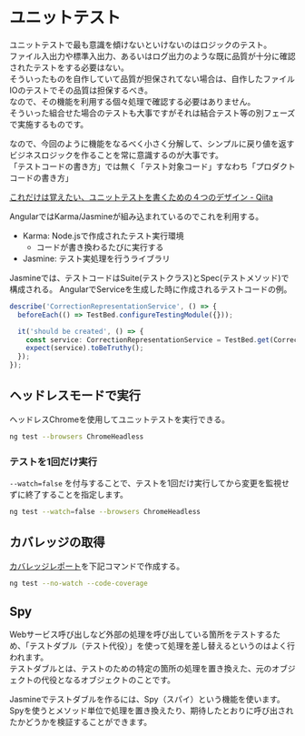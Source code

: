 # ユニットテスト

ユニットテストで最も意識を傾けないといけないのはロジックのテスト。  
ファイル入出力や標準入出力、あるいはログ出力のような既に品質が十分に確認されたテストをする必要はない。  
そういったものを自作していて品質が担保されてない場合は、自作したファイルIOのテストでその品質は担保するべき。  
なので、その機能を利用する個々処理で確認する必要はありません。  
そういった組合せた場合のテストも大事ですがそれは結合テスト等の別フェーズで実施するものです。

なので、今回のように機能をなるべく小さく分解して、シンプルに戻り値を返すビジネスロジックを作ることを常に意識するのが大事です。  
「テストコードの書き方」では無く「テスト対象コード」すなわち「プロダクトコードの書き方」

[これだけは覚えたい、ユニットテストを書くための４つのデザイン \- Qiita](https://qiita.com/koduki/items/4fde43b68fe450c6a5d8#%E8%A7%A3%E8%AA%AC%E3%81%A8%E3%81%84%E3%81%86%E3%81%8B%E5%9F%BA%E6%9C%AC%E3%81%A8%E3%81%AA%E3%82%8B%E8%80%83%E3%81%88%E6%96%B9)

AngularではKarma/Jasmineが組み込まれているのでこれを利用する。

- Karma: Node.jsで作成されたテスト実行環境
  - コードが書き換わるたびに実行する
- Jasmine: テスト実処理を行うライブラリ

Jasmineでは、テストコードはSuite(テストクラス)とSpec(テストメソッド)で構成される。
AngularでServiceを生成した時に作成されるテストコードの例。

```typescript
describe('CorrectionRepresentationService', () => {
  beforeEach(() => TestBed.configureTestingModule({}));

  it('should be created', () => {
    const service: CorrectionRepresentationService = TestBed.get(CorrectionRepresentationService);
    expect(service).toBeTruthy();
  });
});
```

## ヘッドレスモードで実行

ヘッドレスChromeを使用してユニットテストを実行できる。

```bash
ng test --browsers ChromeHeadless
```

### テストを1回だけ実行

`--watch=false` を付与することで、テストを1回だけ実行してから変更を監視せずに終了することを指定します。

```bash
ng test --watch=false --browsers ChromeHeadless
```

## カバレッジの取得

[カバレッジレポート](https://angular.jp/guide/testing-code-coverage)を下記コマンドで作成する。

```bash
ng test --no-watch --code-coverage
```

## Spy

Webサービス呼び出しなど外部の処理を呼び出している箇所をテストするため、「テストダブル（テスト代役）」を使って処理を差し替えるというのはよく行われます。  
テストダブルとは、テストのための特定の箇所の処理を置き換えた、元のオブジェクトの代役となるオブジェクトのことです。

Jasmineでテストダブルを作るには、Spy（スパイ）という機能を使います。  
Spyを使うとメソッド単位で処理を置き換えたり、期待したとおりに呼び出されたかどうかを検証することができます。